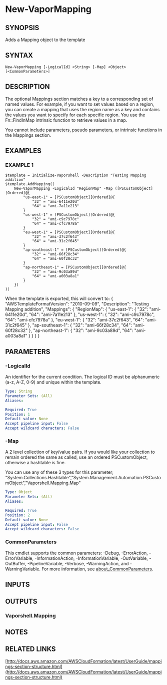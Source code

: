 # New-VaporMapping

## SYNOPSIS
Adds a Mapping object to the template

## SYNTAX

```
New-VaporMapping [-LogicalId] <String> [-Map] <Object> [<CommonParameters>]
```

## DESCRIPTION
The optional Mappings section matches a key to a corresponding set of named values.
For example, if you want to set values based on a region, you can create a mapping that uses the region name as a key and contains the values you want to specify for each specific region.
You use the Fn::FindInMap intrinsic function to retrieve values in a map.

You cannot include parameters, pseudo parameters, or intrinsic functions in the Mappings section.

## EXAMPLES

### EXAMPLE 1
```
$template = Initialize-Vaporshell -Description "Testing Mapping addition"
$template.AddMapping((
    New-VaporMapping -LogicalId "RegionMap" -Map ([PSCustomObject][Ordered]@{
        "us-east-1" = [PSCustomObject][Ordered]@{
            "32" = "ami-6411e20d"
            "64" = "ami-7a11e213"
        }
        "us-west-1" = [PSCustomObject][Ordered]@{
            "32" = "ami-c9c7978c"
            "64" = "ami-cfc7978a"
        }
        "eu-west-1" = [PSCustomObject][Ordered]@{
            "32" = "ami-37c2f643"
            "64" = "ami-31c2f645"
        }
        "ap-southeast-1" = [PSCustomObject][Ordered]@{
            "32" = "ami-66f28c34"
            "64" = "ami-60f28c32"
        }
        "ap-northeast-1" = [PSCustomObject][Ordered]@{
            "32" = "ami-9c03a89d"
            "64" = "ami-a003a8a1"
        }
    })
))
```

When the template is exported, this will convert to: 
    {
        "AWSTemplateFormatVersion":  "2010-09-09",
        "Description":  "Testing Mapping addition",
        "Mappings":  {
            "RegionMap":  {
                "us-east-1":  {
                    "32":  "ami-6411e20d",
                    "64":  "ami-7a11e213"
                },
                "us-west-1":  {
                    "32":  "ami-c9c7978c",
                    "64":  "ami-cfc7978a"
                },
                "eu-west-1":  {
                    "32":  "ami-37c2f643",
                    "64":  "ami-31c2f645"
                },
                "ap-southeast-1":  {
                    "32":  "ami-66f28c34",
                    "64":  "ami-60f28c32"
                },
                "ap-northeast-1":  {
                    "32":  "ami-9c03a89d",
                    "64":  "ami-a003a8a1"
                }
            }
        }
    }

## PARAMETERS

### -LogicalId
An identifier for the current condition.
The logical ID must be alphanumeric (a-z, A-Z, 0-9) and unique within the template.

```yaml
Type: String
Parameter Sets: (All)
Aliases:

Required: True
Position: 1
Default value: None
Accept pipeline input: False
Accept wildcard characters: False
```

### -Map
A 2 level collection of key/value pairs.
If you would like your collection to remain ordered the same as called, use an ordered PSCustomObject, otherwise a hashtable is fine.

You can use any of these 3 types for this parameter; "System.Collections.Hashtable","System.Management.Automation.PSCustomObject","Vaporshell.Mapping.Map"

```yaml
Type: Object
Parameter Sets: (All)
Aliases:

Required: True
Position: 2
Default value: None
Accept pipeline input: False
Accept wildcard characters: False
```

### CommonParameters
This cmdlet supports the common parameters: -Debug, -ErrorAction, -ErrorVariable, -InformationAction, -InformationVariable, -OutVariable, -OutBuffer, -PipelineVariable, -Verbose, -WarningAction, and -WarningVariable. For more information, see [about_CommonParameters](http://go.microsoft.com/fwlink/?LinkID=113216).

## INPUTS

## OUTPUTS

### Vaporshell.Mapping
## NOTES

## RELATED LINKS

[http://docs.aws.amazon.com/AWSCloudFormation/latest/UserGuide/mappings-section-structure.html](http://docs.aws.amazon.com/AWSCloudFormation/latest/UserGuide/mappings-section-structure.html)

